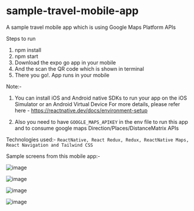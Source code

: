 # sample-travel-mobile-app
A sample travel mobile app which is using Google Maps Platform APIs

Steps to run
1) npm install
2) npm start
3) Download the expo go app in your mobile
4) And the scan the QR code which is shown in terminal
5) There you go!. App runs in your mobile

Note:- 
1) You can install iOS and Android native SDKs to run your app on the iOS Simulator or an Android Virtual Device
For more details, please refer here - https://reactnative.dev/docs/environment-setup

2) Also you need to have `GOOGLE_MAPS_APIKEY` in the env file to run this app and to consume google maps Direction/Places/DistanceMatrix APIs

Technologies used:-
`ReactNative, React Redux, Redux, ReactNative Maps, React Navigation and Tailwind CSS`


Sample screens from this mobile app:-

![image](https://user-images.githubusercontent.com/37778244/218304400-3decf6df-fcad-4a92-921b-b7400d2594c3.png)

![image](https://user-images.githubusercontent.com/37778244/218304422-675079eb-20b3-4ec7-a138-61ddcbdc8372.png)

![image](https://user-images.githubusercontent.com/37778244/218304484-7da7d564-5b83-484d-885d-1f965bfa015a.png)

![image](https://user-images.githubusercontent.com/37778244/218304508-dd9434c7-d3e3-4254-a07f-42e6666e0142.png)



